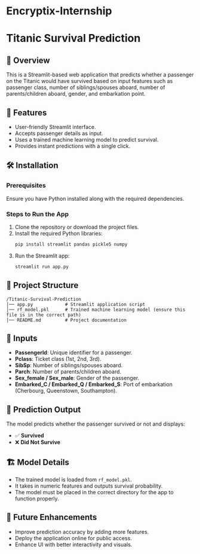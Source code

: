 # Encryptix-Internship

# Titanic Survival Prediction

## 📌 Overview
This is a Streamlit-based web application that predicts whether a passenger on the Titanic would have survived based on input features such as passenger class, number of siblings/spouses aboard, number of parents/children aboard, gender, and embarkation point.

## 🚀 Features
- User-friendly Streamlit interface.
- Accepts passenger details as input.
- Uses a trained machine learning model to predict survival.
- Provides instant predictions with a single click.

## 🛠️ Installation

### Prerequisites
Ensure you have Python installed along with the required dependencies.

### Steps to Run the App
1. Clone the repository or download the project files.
2. Install the required Python libraries:
   ```bash
   pip install streamlit pandas pickle5 numpy
   ```
3. Run the Streamlit app:
   ```bash
   streamlit run app.py
   ```

## 📂 Project Structure
```
/Titanic-Survival-Prediction
│── app.py            # Streamlit application script
│── rf_model.pkl      # Trained machine learning model (ensure this file is in the correct path)
│── README.md         # Project documentation
```

## 🔢 Inputs
- **PassengerId**: Unique identifier for a passenger.
- **Pclass**: Ticket class (1st, 2nd, 3rd).
- **SibSp**: Number of siblings/spouses aboard.
- **Parch**: Number of parents/children aboard.
- **Sex_female / Sex_male**: Gender of the passenger.
- **Embarked_C / Embarked_Q / Embarked_S**: Port of embarkation (Cherbourg, Queenstown, Southampton).

## 🎯 Prediction Output
The model predicts whether the passenger survived or not and displays:
- ✅ **Survived**
- ❌ **Did Not Survive**

## 🏗️ Model Details
- The trained model is loaded from `rf_model.pkl`.
- It takes in numeric features and outputs survival probability.
- The model must be placed in the correct directory for the app to function properly.

## 🤖 Future Enhancements
- Improve prediction accuracy by adding more features.
- Deploy the application online for public access.
- Enhance UI with better interactivity and visuals.

